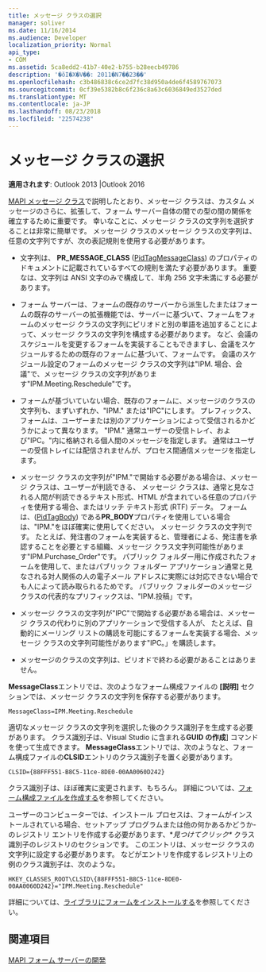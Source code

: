 ```yaml
---
title: メッセージ クラスの選択
manager: soliver
ms.date: 11/16/2014
ms.audience: Developer
localization_priority: Normal
api_type:
- COM
ms.assetid: 5ca8edd2-41b7-40e2-b755-b28eecb49786
description: '�ŏI�X�V��: 2011�N7��23��'
ms.openlocfilehash: c3b486838c6ce2d7fc38d950a4de6f4589767073
ms.sourcegitcommit: 0cf39e5382b8c6f236c8a63c6036849ed3527ded
ms.translationtype: MT
ms.contentlocale: ja-JP
ms.lasthandoff: 08/23/2018
ms.locfileid: "22574238"
---
```

# <a name="choosing-a-message-class"></a>メッセージ クラスの選択

  
  
**適用されます**: Outlook 2013 |Outlook 2016 
  
[MAPI メッセージ クラス](mapi-message-classes.md)で説明したとおり、メッセージ クラスは、カスタム メッセージのさらに、拡張して、フォーム サーバー自体の間での型の間の関係を確立するために重要です。 幸いなことに、メッセージ クラスの文字列を選択することは非常に簡単です。 メッセージ クラスのメッセージ クラスの文字列は、任意の文字列ですが、次の表記規則を使用する必要があります。
  
- 文字列は、 **PR_MESSAGE_CLASS** ([PidTagMessageClass](pidtagmessageclass-canonical-property.md)) のプロパティのドキュメントに記載されているすべての規則を満たす必要があります。 重要なは、文字列は ANSI 文字のみで構成して、半角 256 文字未満にする必要があります。
    
- フォーム サーバーは、フォームの既存のサーバーから派生したまたはフォームの既存のサーバーの拡張機能では、サーバーに基づいて、フォームをフォームのメッセージ クラスの文字列にピリオドと別の単語を追加することによって、メッセージ クラスの文字列を構成する必要があります。 など、会議のスケジュールを変更するフォームを実装することもできますし、会議をスケジュールするための既存のフォームに基づいて、フォームです。 会議のスケジュール設定のフォームのメッセージ クラスの文字列は"IPM. 場合、会議"で、メッセージ クラスの文字列があります"IPM.Meeting.Reschedule"です。
    
- フォームが基づいていない場合、既存のフォームに、メッセージのクラスの文字列も、まずいずれか、"IPM." または"IPC"にします。 プレフィックス、フォームは、ユーザーまたは別のアプリケーションによって受信されるかどうかによって異なります。 "IPM." 通常ユーザーの受信トレイ、および"IPC。"内に格納される個人間のメッセージを指定します。 通常はユーザーの受信トレイには配信されませんが、プロセス間通信メッセージを指定します。
    
- メッセージ クラスの文字列が"IPM."で開始する必要がある場合は、メッセージ クラスは、ユーザーが判読できる、 メッセージ クラスは、通常と見なされる人間が判読できるテキスト形式、HTML が含まれている任意のプロパティを使用する場合、またはリッチ テキスト形式 (RTF) データ。 フォームは、([PidTagBody](pidtagbody-canonical-property.md)) である**PR_BODY**プロパティを使用している場合は、"IPM."をほぼ確実に使用してください。 メッセージ クラスの文字列です。 たとえば、発注書のフォームを実装すると、管理者による、発注書を承認することを必要とする組織、メッセージ クラス文字列可能性があります"IPM.Purchase_Order"です。 パブリック フォルダー用に作成されたフォームを使用して、またはパブリック フォルダー アプリケーション通常と見なされる対人関係の人の電子メール アドレスに実際には対応できない場合でも人によって読み取られるためです。 パブリック フォルダーのメッセージ クラスの代表的なプリフィックスは、"IPM.投稿」です。 
    
- メッセージ クラスの文字列が"IPC"で開始する必要がある場合は、メッセージ クラスの代わりに別のアプリケーションで受信する人が、 たとえば、自動的にメーリング リストの購読を可能にするフォームを実装する場合、メッセージ クラスの文字列可能性があります"IPC。」を購読します。
    
- メッセージのクラスの文字列は、ピリオドで終わる必要があることはありません。
    
**MessageClass**エントリでは、次のようなフォーム構成ファイルの **[説明]** セクションでは、メッセージ クラスの文字列を保存する必要があります。 
  
 `MessageClass=IPM.Meeting.Reschedule`
  
適切なメッセージ クラスの文字列を選択した後のクラス識別子を生成する必要があります。 クラス識別子は、Visual Studio に含まれる**GUID の作成**] コマンドを使って生成できます。 **MessageClass**エントリでは、次のようなと、フォーム構成ファイルの**CLSID**エントリのクラス識別子を置く必要があります。 
  
 `CLSID={88FFF551-B8C5-11ce-8DE0-00AA0060D242}`
  
クラス識別子は、ほぼ確実に変更されます、もちろん。 詳細については、[フォーム構成ファイルを作成する](creating-a-form-configuration-file.md)を参照してください。
  
ユーザーのコンピューターでは、インストール プロセスは、フォームがインストールされている場合、セットアップ プログラムまたは他の何かあるかどうか-のレジストリ エントリを作成する必要があります、**見つけてクリック\** クラス識別子のレジストリのセクションです。 このエントリは、メッセージ クラスの文字列に設定する必要があります。 などがエントリを作成するレジストリ上の例のクラス識別子は、次のような。 
  
 `HKEY_CLASSES_ROOT\CLSID\{88FFF551-B8C5-11ce-8DE0-00AA0060D242}="IPM.Meeting.Reschedule"`
  
詳細については、[ライブラリにフォームをインストールする](installing-a-form-into-a-library.md)を参照してください。
  
## <a name="see-also"></a>関連項目



[MAPI フォーム サーバーの開発](developing-mapi-form-servers.md)

